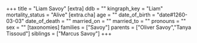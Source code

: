 +++
title = "Liam Savoy"
[extra]
ddb = ""
kingraph_key = "Liam"
mortality_status = "Alive"
[extra.cha]
age = ""
date_of_birth = "date#1260-03-03"
date_of_death = ""
married_on = ""
married_to = ""
pronouns = ""
sex = ""
[taxonomies]
families = ["Savoy"]
parents = ["Oliver Savoy","Tanya Tissoud"]
siblings = ["Marcus Savoy"]
+++

